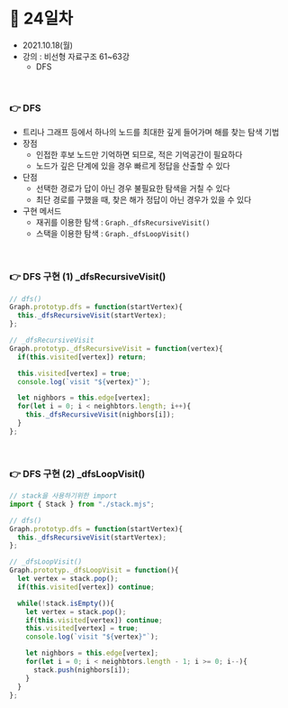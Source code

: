 # 📌 24일차 
- 2021.10.18(월)
- 강의 : 비선형 자료구조 61~63강
  - DFS
  
<br>

### 👉 DFS
- 트리나 그래프 등에서 하나의 노드를 최대한 깊게 들어가며 해를 찾는 탐색 기법
- 장점
  - 인접한 후보 노드만 기억하면 되므로, 적은 기억공간이 필요하다
  - 노드가 깊은 단계에 있을 경우 빠르게 정답을 산출할 수 있다
- 단점
  - 선택한 경로가 답이 아닌 경우 불필요한 탐색을 거칠 수 있다
  - 최단 경로를 구했을 때, 찾은 해가 정답이 아닌 경우가 있을 수 있다
- 구현 메서드
  - 재귀를 이용한 탐색 : `Graph._dfsRecursiveVisit()`
  - 스택을 이용한 탐색 : `Graph._dfsLoopVisit()`

<br> 




### 👉 DFS 구현 (1) _dfsRecursiveVisit()
```javascript
// dfs()
Graph.prototyp.dfs = function(startVertex){
  this._dfsRecursiveVisit(startVertex);
};

// _dfsRecursiveVisit
Graph.prototyp._dfsRecursiveVisit = function(vertex){
  if(this.visited[vertex]) return;

  this.visited[vertex] = true;
  console.log(`visit "${vertex}"`);

  let nighbors = this.edge[vertex];
  for(let i = 0; i < neighbtors.length; i++){
    this._dfsRecursiveVisit(nighbors[i]);
  }
};


```

<br>


### 👉 DFS 구현 (2) _dfsLoopVisit()
```javascript
// stack을 사용하기위한 import 
import { Stack } from "./stack.mjs";

// dfs()
Graph.prototyp.dfs = function(startVertex){
  this._dfsRecursiveVisit(startVertex);
};

// _dfsLoopVisit()
Graph.prototyp._dfsLoopVisit = function(){
  let vertex = stack.pop();
  if(this.visited[vertex]) continue;

  while(!stack.isEmpty()){
    let vertex = stack.pop();
    if(this.visited[vertex]) continue;
    this.visited[vertex] = true;
    console.log(`visit "${vertex}"`);

    let nighbors = this.edge[vertex];
    for(let i = 0; i < neighbtors.length - 1; i >= 0; i--){
      stack.push(nighbors[i]);
    }
  }
};
```

<br>
